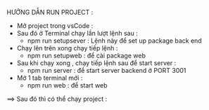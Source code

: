HƯỚNG DẪN RUN PROJECT :
- Mở project trong vsCode :
- Sau đó ở Terminal chạy lần lượt lệnh sau :
    + npm run setupsever : Lệnh này để set up package back end 
- Chạy lên trên xong chạy tiếp lệnh :
    + npm run setupweb : để cài package web
- Sau khi chạy xong , chạy tiếp lệnh sau để start server :
    + npm run server : để start server backend ở PORT 3001
- Mở 1 tab terminal mới :
    + npm run web : để start web 

==> Sau đó thì có thể chạy project :